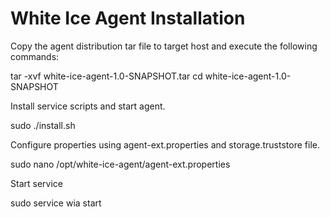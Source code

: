 # White Ice Agent Installation

Copy the agent distribution tar file to target host and execute the following commands:

tar -xvf white-ice-agent-1.0-SNAPSHOT.tar
cd white-ice-agent-1.0-SNAPSHOT

Install service scripts and start agent.

sudo ./install.sh

Configure properties using agent-ext.properties and storage.truststore file.

sudo nano /opt/white-ice-agent/agent-ext.properties

Start service

sudo service wia start





